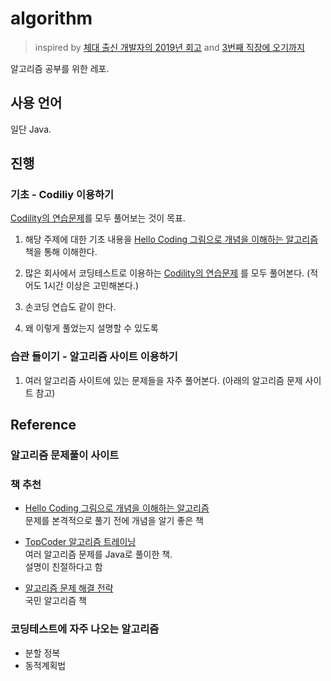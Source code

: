# algorithm

> inspired by [체대 출신 개발자의 2019년 회고](https://ryan-han.com/post/memoirs/memoirs2019/) and [3번째 직장에 오기까지](https://jojoldu.tistory.com/279?category=689637)  

알고리즘 공부를 위한 레포.  

## 사용 언어

일단 Java.  

## 진행  

### 기초 - Codiliy 이용하기  

[Codility의 연습문제](https://app.codility.com/programmers/lessons/1-iterations/)를 모두 풀어보는 것이 목표.  

1. 해당 주제에 대한 기초 내용을 [Hello Coding 그림으로 개념을 이해하는 알고리즘](http://www.hanbit.co.kr/store/books/look.php?p_code=B5896248244) 책을 통해 이해한다.  

2. 많은 회사에서 코딩테스트로 이용하는 [Codility의 연습문제](https://app.codility.com/programmers/lessons/1-iterations/) 를 모두 풀어본다. (적어도 1시간 이상은 고민해본다.)  

3. 손코딩 연습도 같이 한다.  

4. 왜 이렇게 풀었는지 설명할 수 있도록  


### 습관 들이기 - 알고리즘 사이트 이용하기  

1. 여러 알고리즘 사이트에 있는 문제들을 자주 풀어본다. (아래의 알고리즘 문제 사이트 참고)  

## Reference  

### 알고리즘 문제풀이 사이트  



### 책 추천  

* [Hello Coding 그림으로 개념을 이해하는 알고리즘](http://www.hanbit.co.kr/store/books/look.php?p_code=B5896248244)  
문제를 본격적으로 풀기 전에 개념을 알기 좋은 책  

* [TopCoder 알고리즘 트레이닝](https://book.naver.com/bookdb/book_detail.nhn?bid=7333164)  
여러 알고리즘 문제를 Java로 풀이한 책.  
설명이 친절하다고 함  

* [알고리즘 문제 해결 전략](https://book.naver.com/bookdb/book_detail.nhn?bid=7058764)  
국민 알고리즘 책  


### 코딩테스트에 자주 나오는 알고리즘  

* 분할 정복  
* 동적계획법  